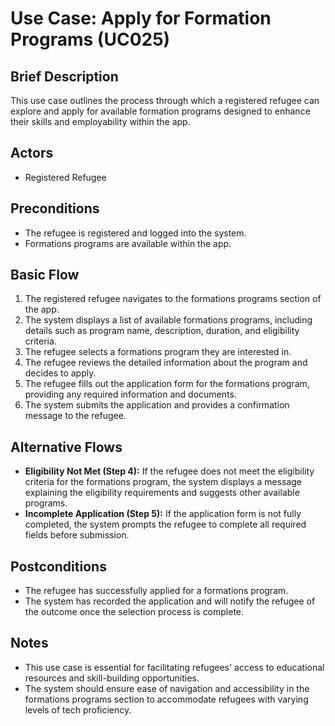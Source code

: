 
# Use Case: Apply for Formation Programs (UC025)

## Brief Description
This use case outlines the process through which a registered refugee can explore and apply for available formation programs designed to enhance their skills and employability within the app.

## Actors
- Registered Refugee

## Preconditions
- The refugee is registered and logged into the system.
- Formations programs are available within the app.

## Basic Flow
1. The registered refugee navigates to the formations programs section of the app.
2. The system displays a list of available formations programs, including details such as program name, description, duration, and eligibility criteria.
3. The refugee selects a formations program they are interested in.
4. The refugee reviews the detailed information about the program and decides to apply.
5. The refugee fills out the application form for the formations program, providing any required information and documents.
6. The system submits the application and provides a confirmation message to the refugee.

## Alternative Flows
- **Eligibility Not Met (Step 4):** If the refugee does not meet the eligibility criteria for the formations program, the system displays a message explaining the eligibility requirements and suggests other available programs.
- **Incomplete Application (Step 5):** If the application form is not fully completed, the system prompts the refugee to complete all required fields before submission.

## Postconditions
- The refugee has successfully applied for a formations program.
- The system has recorded the application and will notify the refugee of the outcome once the selection process is complete.

## Notes
- This use case is essential for facilitating refugees' access to educational resources and skill-building opportunities.
- The system should ensure ease of navigation and accessibility in the formations programs section to accommodate refugees with varying levels of tech proficiency.
